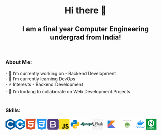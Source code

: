 <h1 align="center">Hi there 👋</h1>
<h2 align="center" class="noborder">I am a final year Computer Engineering undergrad from India!</h2>
<br>


<h3>About Me:</h3>
- 🔭 I’m currently working on - Backend Development <br>
- 🌱 I’m currently learning DevOps <br>
- ⚡️ Interests - Backend Development<br>
- 👯 I’m looking to collaborate on Web Development Projects. <br>

<br>



<h3 align="left">Skills: </h3>

<img align="left"  title="C" alt="C" height="35px" src="./logo/c.png" />
<img align="left" title="C++" alt="C++" height="35px" src="./logo/cpp.png" />
<img align="left" title="HTML5" alt="HTML5" width="35px" src="./logo/html5.png" />
<img align="left" title="CSS3" alt="CSS3" width="35px" src="./logo/css3.png" />
<img align="left" title="Bootstrap" alt="Bootstrap" width="35px" src="./logo/bootstrap.png" />
<img align="left" title="JS" alt="JavaScript" height="35px" src="./logo/javascript.png" />
<img align="left" title="Python" alt="Python" height="35px"src="./logo/python.png"/>
<img img align="left"  title="Django" alt="Django" height="35px" src="./logo/django.png"/>
<img align="left"  title="Flask" alt="Flask" height="35px" src="./logo/flask.png" />
<img align="left"  title="Kotlin" alt="Kotlin" height="35px" src="./logo/kotlin.png" />
<img align="left"  title="Android Studio" alt="Android Studio" height="35px" src="./logo/android-studio.png" />
<img align="left"  title="Docker" alt="Docker" height="35px" src="./logo/docker.png" />
<img align="left"  title="Nginx" alt="Nginx" height="35px" src="./logo/nginx.png" />

<br>
<br>
